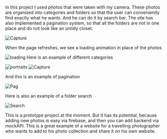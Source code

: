 In this project I used photos that were taken with my camera. These photos are organized into categories and folders so that the user can conveniently find exactly what he wants. And he can do it by search bar. The site has also implemented a pagination system, so that all the folders are not in one place and do not look like an untidy closet.

![Capture](https://user-images.githubusercontent.com/113947950/209221443-06e4904e-d15f-4743-9a04-046b0aa22d49.PNG)

When the page refreshes, we see a loading animation in place of the photos

![loading](https://user-images.githubusercontent.com/113947950/209221790-0f3b15eb-6b3a-4474-8821-de77c82d7a41.PNG)
Here is an example of different categories

![portraits](https://user-images.githubusercontent.com/113947950/209222103-f1d048f6-c048-49c8-8aaa-6d38c95cb264.PNG)
![Capture](https://user-images.githubusercontent.com/113947950/209222235-91dad58f-2c58-4d3b-b602-b0fa71bfe731.PNG)

And this is an example of pagination

![Pag](https://user-images.githubusercontent.com/113947950/209222473-0d15fbbb-5a10-43f4-831a-770bc3c5d036.PNG)

Here is also an example of a folder search

![Search](https://user-images.githubusercontent.com/113947950/209222722-da523192-a36f-4950-ae75-018333a23ecf.PNG)

This is a prototype project at the moment. But it has its potential, because adding new photos is easy via firebase, and then you can add backend via mockAPI. This is a great example of a website for a travelling photographer who wants to add to his photo collection and share it on his own website. 
